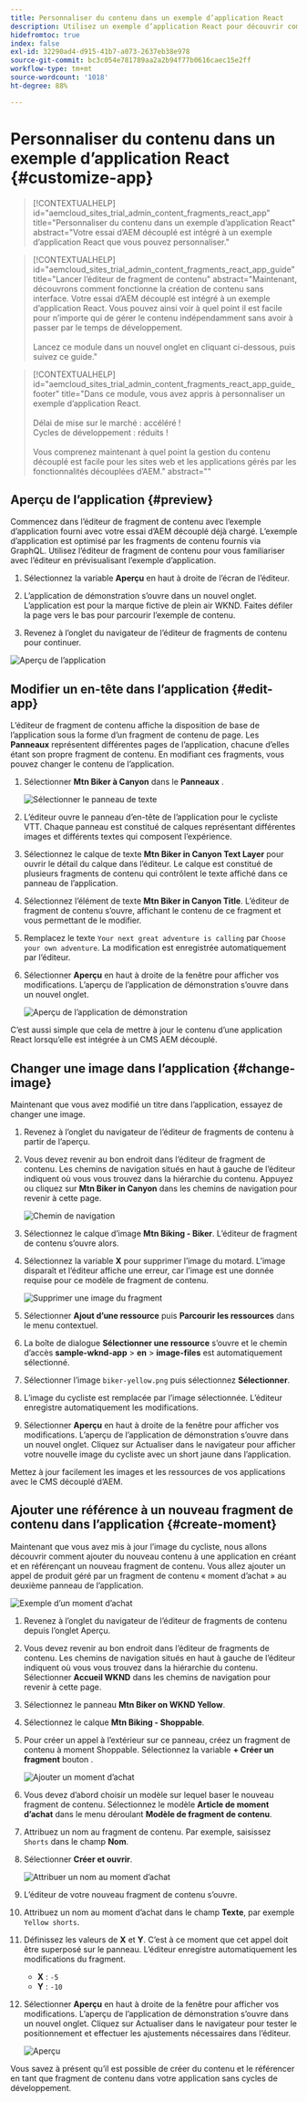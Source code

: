 ```yaml
---
title: Personnaliser du contenu dans un exemple d’application React
description: Utilisez un exemple d’application React pour découvrir comment personnaliser du contenu à l’aide de l’ensemble de fonctionnalités découplées dans AEM as a Cloud Service.
hidefromtoc: true
index: false
exl-id: 32290ad4-d915-41b7-a073-2637eb38e978
source-git-commit: bc3c054e781789aa2a2b94f77b0616caec15e2ff
workflow-type: tm+mt
source-wordcount: '1018'
ht-degree: 88%

---
```



# Personnaliser du contenu dans un exemple d’application React {#customize-app}

>[!CONTEXTUALHELP]
>id="aemcloud_sites_trial_admin_content_fragments_react_app"
>title="Personnaliser du contenu dans un exemple d’application React"
>abstract="Votre essai d’AEM découplé est intégré à un exemple d’application React que vous pouvez personnaliser."

>[!CONTEXTUALHELP]
>id="aemcloud_sites_trial_admin_content_fragments_react_app_guide"
>title="Lancer l’éditeur de fragment de contenu"
>abstract="Maintenant, découvrons comment fonctionne la création de contenu sans interface. Votre essai d’AEM découplé est intégré à un exemple d’application React. Vous pouvez ainsi voir à quel point il est facile pour n’importe qui de gérer le contenu indépendamment sans avoir à passer par le temps de développement.<br><br>Lancez ce module dans un nouvel onglet en cliquant ci-dessous, puis suivez ce guide."

>[!CONTEXTUALHELP]
>id="aemcloud_sites_trial_admin_content_fragments_react_app_guide_footer"
>title="Dans ce module, vous avez appris à personnaliser un exemple d’application React.<br><br>Délai de mise sur le marché : accéléré !<br>Cycles de développement : réduits !<br><br>Vous comprenez maintenant à quel point la gestion du contenu découplé est facile pour les sites web et les applications gérés par les fonctionnalités découplées d’AEM."
>abstract=""

## Aperçu de l’application {#preview}

Commencez dans l’éditeur de fragment de contenu avec l’exemple d’application fourni avec votre essai d’AEM découplé déjà chargé. L’exemple d’application est optimisé par les fragments de contenu fournis via GraphQL. Utilisez l’éditeur de fragment de contenu pour vous familiariser avec l’éditeur en prévisualisant l’exemple d’application.

1. Sélectionnez la variable **Aperçu** en haut à droite de l’écran de l’éditeur.

1. L’application de démonstration s’ouvre dans un nouvel onglet. L’application est pour la marque fictive de plein air WKND. Faites défiler la page vers le bas pour parcourir l’exemple de contenu.

1. Revenez à l’onglet du navigateur de l’éditeur de fragments de contenu pour continuer.

![Aperçu de l’application](assets/do-not-localize/preview-app-1.png)

## Modifier un en-tête dans l’application {#edit-app}

L’éditeur de fragment de contenu affiche la disposition de base de l’application sous la forme d’un fragment de contenu de page. Les **Panneaux** représentent différentes pages de l’application, chacune d’elles étant son propre fragment de contenu. En modifiant ces fragments, vous pouvez changer le contenu de l’application.

1. Sélectionner **Mtn Biker à Canyon** dans le **Panneaux** .

   ![Sélectionner le panneau de texte](assets/do-not-localize/edit-header-1.png)

1. L’éditeur ouvre le panneau d’en-tête de l’application pour le cycliste VTT. Chaque panneau est constitué de calques représentant différentes images et différents textes qui composent l’expérience.

1. Sélectionnez le calque de texte **Mtn Biker in Canyon Text Layer** pour ouvrir le détail du calque dans l’éditeur. Le calque est constitué de plusieurs fragments de contenu qui contrôlent le texte affiché dans ce panneau de l’application.

1. Sélectionnez l’élément de texte **Mtn Biker in Canyon Title**. L’éditeur de fragment de contenu s’ouvre, affichant le contenu de ce fragment et vous permettant de le modifier.

1. Remplacez le texte `Your next great adventure is calling` par `Choose your own adventure`. La modification est enregistrée automatiquement par l’éditeur.

1. Sélectionner **Aperçu** en haut à droite de la fenêtre pour afficher vos modifications. L’aperçu de l’application de démonstration s’ouvre dans un nouvel onglet.

   ![Aperçu de l’application de démonstration](assets/do-not-localize/edit-header-5-6.png)

C’est aussi simple que cela de mettre à jour le contenu d’une application React lorsqu’elle est intégrée à un CMS AEM découplé.

## Changer une image dans l’application {#change-image}

Maintenant que vous avez modifié un titre dans l’application, essayez de changer une image.

1. Revenez à l’onglet du navigateur de l’éditeur de fragments de contenu à partir de l’aperçu.

1. Vous devez revenir au bon endroit dans l’éditeur de fragment de contenu. Les chemins de navigation situés en haut à gauche de l’éditeur indiquent où vous vous trouvez dans la hiérarchie du contenu. Appuyez ou cliquez sur **Mtn Biker in Canyon** dans les chemins de navigation pour revenir à cette page.

   ![Chemin de navigation](assets/do-not-localize/swap-image-2.png)

1. Sélectionnez le calque d’image **Mtn Biking - Biker**. L’éditeur de fragment de contenu s’ouvre alors.

1. Sélectionnez la variable **X** pour supprimer l’image du motard. L’image disparaît et l’éditeur affiche une erreur, car l’image est une donnée requise pour ce modèle de fragment de contenu.

   ![Supprimer une image du fragment](assets/do-not-localize/swap-image-4.png)

1. Sélectionner **Ajout d’une ressource** puis **Parcourir les ressources** dans le menu contextuel.

1. La boîte de dialogue **Sélectionner une ressource** s’ouvre et le chemin d’accès **sample-wknd-app** > **en** > **image-files** est automatiquement sélectionné.

1. Sélectionner l’image `biker-yellow.png` puis sélectionnez **Sélectionner**.

1. L’image du cycliste est remplacée par l’image sélectionnée. L’éditeur enregistre automatiquement les modifications.

1. Sélectionner **Aperçu** en haut à droite de la fenêtre pour afficher vos modifications. L’aperçu de l’application de démonstration s’ouvre dans un nouvel onglet. Cliquez sur Actualiser dans le navigateur pour afficher votre nouvelle image du cycliste avec un short jaune dans l’application.

Mettez à jour facilement les images et les ressources de vos applications avec le CMS découplé d’AEM.

## Ajouter une référence à un nouveau fragment de contenu dans l’application {#create-moment}

Maintenant que vous avez mis à jour l’image du cycliste, nous allons découvrir comment ajouter du nouveau contenu à une application en créant et en référençant un nouveau fragment de contenu. Vous allez ajouter un appel de produit géré par un fragment de contenu « moment d’achat » au deuxième panneau de l’application.

![Exemple d’un moment d’achat](assets/do-not-localize/example-shoppable-moment.png)

1. Revenez à l’onglet du navigateur de l’éditeur de fragments de contenu depuis l’onglet Aperçu.

1. Vous devez revenir au bon endroit dans l’éditeur de fragments de contenu. Les chemins de navigation situés en haut à gauche de l’éditeur indiquent où vous vous trouvez dans la hiérarchie du contenu. Sélectionner **Accueil WKND** dans les chemins de navigation pour revenir à cette page.

1. Sélectionnez le panneau **Mtn Biker on WKND Yellow**.

1. Sélectionnez le calque **Mtn Biking - Shoppable**.

1. Pour créer un appel à l’extérieur sur ce panneau, créez un fragment de contenu à moment Shoppable. Sélectionnez la variable **+ Créer un fragment** bouton .

   ![Ajouter un moment d’achat](assets/do-not-localize/add-reference-1-5.png)

1. Vous devez d’abord choisir un modèle sur lequel baser le nouveau fragment de contenu. Sélectionnez le modèle **Article de moment d’achat** dans le menu déroulant **Modèle de fragment de contenu**.

1. Attribuez un nom au fragment de contenu. Par exemple, saisissez `Shorts` dans le champ **Nom**.

1. Sélectionner **Créer et ouvrir**.

   ![Attribuer un nom au moment d’achat](assets/do-not-localize/add-reference-6-7-8.png)

1. L’éditeur de votre nouveau fragment de contenu s’ouvre.

1. Attribuez un nom au moment d’achat dans le champ **Texte**, par exemple `Yellow shorts`.

1. Définissez les valeurs de **X** et **Y**. C’est à ce moment que cet appel doit être superposé sur le panneau. L’éditeur enregistre automatiquement les modifications du fragment.

   * **X** : `-5`
   * **Y** : `-10`

1. Sélectionner **Aperçu** en haut à droite de la fenêtre pour afficher vos modifications. L’aperçu de l’application de démonstration s’ouvre dans un nouvel onglet. Cliquez sur Actualiser dans le navigateur pour tester le positionnement et effectuer les ajustements nécessaires dans l’éditeur.

   ![Aperçu](assets/do-not-localize/add-reference-10-11-12.png)

Vous savez à présent qu’il est possible de créer du contenu et le référencer en tant que fragment de contenu dans votre application sans cycles de développement.
